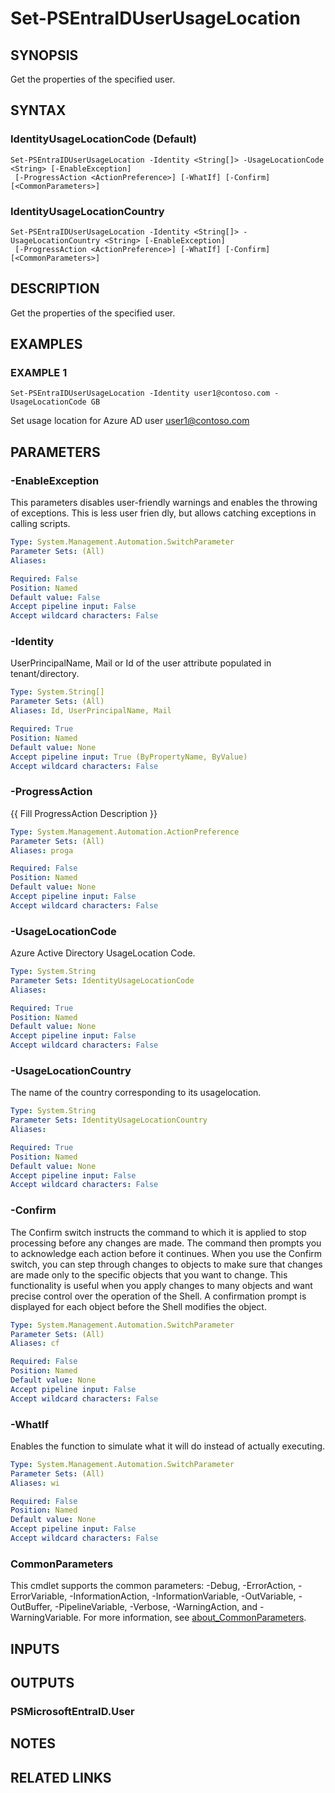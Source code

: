 ﻿---
external help file: PSMicrosoftEntraID-help.xml
Module Name: PSMicrosoftEntraID
online version:
schema: 2.0.0
---

# Set-PSEntraIDUserUsageLocation

## SYNOPSIS
Get the properties of the specified user.

## SYNTAX

### IdentityUsageLocationCode (Default)
```
Set-PSEntraIDUserUsageLocation -Identity <String[]> -UsageLocationCode <String> [-EnableException]
 [-ProgressAction <ActionPreference>] [-WhatIf] [-Confirm] [<CommonParameters>]
```

### IdentityUsageLocationCountry
```
Set-PSEntraIDUserUsageLocation -Identity <String[]> -UsageLocationCountry <String> [-EnableException]
 [-ProgressAction <ActionPreference>] [-WhatIf] [-Confirm] [<CommonParameters>]
```

## DESCRIPTION
Get the properties of the specified user.

## EXAMPLES

### EXAMPLE 1
```
Set-PSEntraIDUserUsageLocation -Identity user1@contoso.com -UsageLocationCode GB
```

Set usage location for Azure AD user user1@contoso.com

## PARAMETERS

### -EnableException
This parameters disables user-friendly warnings and enables the throwing of exceptions.
This is less user frien
dly, but allows catching exceptions in calling scripts.

```yaml
Type: System.Management.Automation.SwitchParameter
Parameter Sets: (All)
Aliases:

Required: False
Position: Named
Default value: False
Accept pipeline input: False
Accept wildcard characters: False
```

### -Identity
UserPrincipalName, Mail or Id of the user attribute populated in tenant/directory.

```yaml
Type: System.String[]
Parameter Sets: (All)
Aliases: Id, UserPrincipalName, Mail

Required: True
Position: Named
Default value: None
Accept pipeline input: True (ByPropertyName, ByValue)
Accept wildcard characters: False
```

### -ProgressAction
{{ Fill ProgressAction Description }}

```yaml
Type: System.Management.Automation.ActionPreference
Parameter Sets: (All)
Aliases: proga

Required: False
Position: Named
Default value: None
Accept pipeline input: False
Accept wildcard characters: False
```

### -UsageLocationCode
Azure Active Directory UsageLocation Code.

```yaml
Type: System.String
Parameter Sets: IdentityUsageLocationCode
Aliases:

Required: True
Position: Named
Default value: None
Accept pipeline input: False
Accept wildcard characters: False
```

### -UsageLocationCountry
The name of the country corresponding to its usagelocation.

```yaml
Type: System.String
Parameter Sets: IdentityUsageLocationCountry
Aliases:

Required: True
Position: Named
Default value: None
Accept pipeline input: False
Accept wildcard characters: False
```

### -Confirm
The Confirm switch instructs the command to which it is applied to stop processing before any changes are made.
The command then prompts you to acknowledge each action before it continues.
When you use the Confirm switch, you can step through changes to objects to make sure that changes are made only to the specific objects that you want to change.
This functionality is useful when you apply changes to many objects and want precise control over the operation of the Shell.
A confirmation prompt is displayed for each object before the Shell modifies the object.

```yaml
Type: System.Management.Automation.SwitchParameter
Parameter Sets: (All)
Aliases: cf

Required: False
Position: Named
Default value: None
Accept pipeline input: False
Accept wildcard characters: False
```

### -WhatIf
Enables the function to simulate what it will do instead of actually executing.

```yaml
Type: System.Management.Automation.SwitchParameter
Parameter Sets: (All)
Aliases: wi

Required: False
Position: Named
Default value: None
Accept pipeline input: False
Accept wildcard characters: False
```

### CommonParameters
This cmdlet supports the common parameters: -Debug, -ErrorAction, -ErrorVariable, -InformationAction, -InformationVariable, -OutVariable, -OutBuffer, -PipelineVariable, -Verbose, -WarningAction, and -WarningVariable. For more information, see [about_CommonParameters](http://go.microsoft.com/fwlink/?LinkID=113216).

## INPUTS

## OUTPUTS

### PSMicrosoftEntraID.User
## NOTES

## RELATED LINKS

